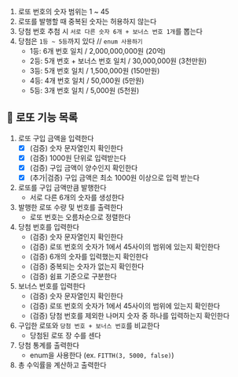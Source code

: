 1. 로또 번호의 숫자 범위는 1 ~ 45
2. 로또를 발행할 때 중복된 숫자는 허용하지 않는다
3. 당첨 번호 추첨 시 `서로 다른 숫자 6개 + 보너스 번호 1개`를 뽑는다
4. 당첨은 `1등 ~ 5등`까지 있다 // `enum 사용하기`
    - 1등: 6개 번호 일치 / 2,000,000,000원 (20억)
    - 2등: 5개 번호 + 보너스 번호 일치 / 30,000,000원 (3천만원)
    - 3등: 5개 번호 일치 / 1,500,000원 (150만원)
    - 4등: 4개 번호 일치 / 50,000원 (5만원)
    - 5등: 3개 번호 일치 / 5,000원 (5천원)

## 🎰 로또 기능 목록

1. 로또 구입 금액을 입력한다
    - [X] (검증) 숫자 문자열인지 확인한다
    - [X] (검증) 1000원 단위로 입력받는다
    - [X] (검증) 구입 금액이 양수인지 확인한다
    - [X] (추가|검증) 구입 금액은 최소 1000원 이상으로 입력 받는다
2. 로또를 구입 금액만큼 발행한다
    - 서로 다른 6개의 숫자를 생성한다
3. 발행한 로또 수량 및 번호를 출력한다
    - 로또 번호는 오름차순으로 정렬한다
4. 당첨 번호를 입력한다
    - (검증) 숫자 문자열인지 확인한다
    - (검증) 로또 번호의 숫자가 1에서 45사이의 범위에 있는지 확인한다
    - (검증) 6개의 숫자를 입력했는지 확인한다
    - (검증) 중복되는 숫자가 없는지 확인한다
    - (검증) 쉼표 기준으로 구분한다
5. 보너스 번호를 입력한다
    - (검증) 숫자 문자열인지 확인한다
    - (검증) 로또 번호의 숫자가 1에서 45사이의 범위에 있는지 확인한다
    - (검증) 당첨 번호를 제외한 나머지 숫자 중 하나를 입력하는지 확인한다
6. 구입한 로또와 `당첨 번호 + 보너스 번호`를 비교한다
    - 당첨된 로또 장 수를 센다
7. 당첨 통계를 출력한다
    - enum을 사용한다 (ex. `FITTH(3, 5000, false)`)
8. 총 수익률을 계산하고 출력한다